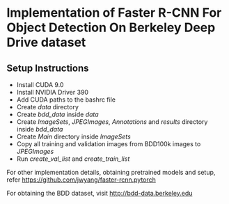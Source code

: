# Implementation of Faster R-CNN For Object Detection On Berkeley Deep Drive dataset

## Setup Instructions

* Install CUDA 9.0
* Install NVIDIA Driver 390
* Add CUDA paths to the bashrc file
* Create *data* directory
* Create *bdd_data* inside *data*
* Create *ImageSets*, *JPEGImages*, *Annotations* and *results* directory inside *bdd_data*
* Create *Main* directory inside *ImageSets*
* Copy all training and validation images from BDD100k images to *JPEGImages*
* Run *create_val_list* and *create_train_list*

For other implementation details, obtaining pretrained models and setup, refer https://github.com/jwyang/faster-rcnn.pytorch

For obtaining the BDD dataset, visit http://bdd-data.berkeley.edu
